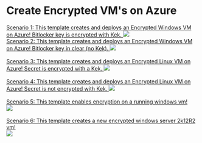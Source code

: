 # Create Encrypted VM's on Azure

<a href="https://portal.azure.com/#create/Microsoft.Template/uri/https%3A%2F%2Fraw.githubusercontent.com%2Faravindthoram%2FDiskEncryption%2Fmaster%2FazureDeployEncryptedWindowsVM.json" target="_blank">
Scenario 1: This template creates and deploys an Encrypted Windows VM on Azure! Bitlocker key is encrypted with Kek.
    <img src="http://azuredeploy.net/deploybutton.png"/>
</a>
<br />

<a href="https://portal.azure.com/#create/Microsoft.Template/uri/https%3A%2F%2Fraw.githubusercontent.com%2Faravindthoram%2FDiskEncryption%2Fmaster%2FazureDeployEncryptedWindowsVMNoKek.json" target="_blank">
Scenario 2: This template creates and deploys an Encrypted Windows VM on Azure! Bitlocker key in clear (no Kek).
<img src="http://azuredeploy.net/deploybutton.png"/>
<br>
</a>

<br>
<a href="https://portal.azure.com/#create/Microsoft.Template/uri/https%3A%2F%2Fraw.githubusercontent.com%2Faravindthoram%2FDiskEncryption%2Fmaster%2FazureDeployEncryptedLinuxVM.json" target="_blank">
Scenario 3: This template creates and deploys an Encrypted Linux VM on Azure! Secret is encrypted with a Kek.
    <img src="http://azuredeploy.net/deploybutton.png"/>
<br>
</a>
<br>
<a href="https://portal.azure.com/#create/Microsoft.Template/uri/https%3A%2F%2Fraw.githubusercontent.com%2Faravindthoram%2FDiskEncryption%2Fmaster%2FazureDeployEncryptedLinuxVMNoKek.json" target="_blank">
Scenario 4: This template creates and deploys an Encrypted Linux VM on Azure! Secret is not encrypted with Kek.
    <img src="http://azuredeploy.net/deploybutton.png"/>
<br>
</a>
<br>
<a href="https://portal.azure.com/#create/Microsoft.Template/uri/https%3A%2F%2Fraw.githubusercontent.com%2Faravindthoram%2FDiskEncryption%2Fmaster%2FazureDeployEnableEncryptionOnRunningWindowsVm.json" target="_blank">
Scenario 5: This template enables encryption on a running windows vm!
<br>
    <img src="http://azuredeploy.net/deploybutton.png"/>
<br>
</a>
<br>
<a href="https://portal.azure.com/#create/Microsoft.Template/uri/https%3A%2F%2Fraw.githubusercontent.com%2Faravindthoram%2FDiskEncryption%2Fmaster%2FazureDeployCreateNewEncryptedWindowsVm.json" target="_blank">
Scenario 6: This template creates a new encrypted windows server 2k12R2 vm!
<br>
    <img src="http://azuredeploy.net/deploybutton.png"/>
<br>
</a>

<br>
